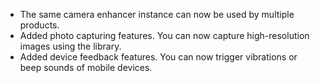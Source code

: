 * The same camera enhancer instance can now be used by multiple products.
* Added photo capturing features. You can now capture high-resolution images using the library.
* Added device feedback features. You can now trigger vibrations or beep sounds of mobile devices.

